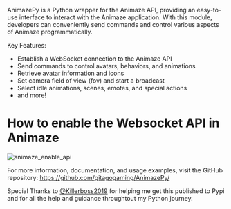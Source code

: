 AnimazePy is a Python wrapper for the Animaze API, providing an easy-to-use interface to interact with the Animaze application. 
With this module, developers can conveniently send commands and control various aspects of Animaze programmatically.


Key Features:
- Establish a WebSocket connection to the Animaze API
- Send commands to control avatars, behaviors, and animations
- Retrieve avatar information and icons
- Set camera field of view (fov) and start a broadcast
- Select idle animations, scenes, emotes, and special actions
- and more!

# How to enable the Websocket API in Animaze
![animaze_enable_api](https://github.com/gitagogaming/AnimazePy/assets/76603653/3696017d-2d71-4a32-9f19-fada92ab87e9)



For more information, documentation, and usage examples, visit the GitHub repository: https://github.com/gitagogaming/AnimazePy/



Special Thanks to [@Killerboss2019](https://github.com/Killerboss2019) for helping me get this published to Pypi and for all the help and guidance throughtout my Python journey.
